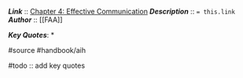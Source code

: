 ***Link***      :: [Chapter 4: Effective Communication](https://www.faa.gov/sites/faa.gov/files/regulations_policies/handbooks_manuals/aviation/aviation_instructors_handbook/06_aih_chapter_4.pdf)
***Description***      :: `= this.link`
***Author*** :: [[FAA]]

***Key Quotes***:
* 

#source #handbook/aih 

#todo :: add key quotes
